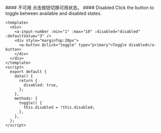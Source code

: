 <cn>
#### 不可用
点击按钮切换可用状态。
</cn>

<us>
#### Disabled
Click the button to toggle between available and disabled states.
</us>

```tpl
<template>
  <div>
    <a-input-number :min="1" :max="10" :disabled="disabled" :defaultValue="3" />
    <div style="marginTop:20px">
      <a-button @click="toggle" type="primary">Toggle disabled</a-button>
    </div>
  </div>
</template>
<script>
  export default {
    data() {
      return {
        disabled: true,
      };
    },
    methods: {
      toggle() {
        this.disabled = !this.disabled;
      },
    },
  };
</script>
```
